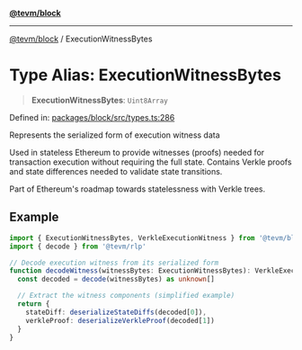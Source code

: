 [**@tevm/block**](../README.md)

***

[@tevm/block](../globals.md) / ExecutionWitnessBytes

# Type Alias: ExecutionWitnessBytes

> **ExecutionWitnessBytes**: `Uint8Array`

Defined in: [packages/block/src/types.ts:286](https://github.com/evmts/tevm-monorepo/blob/main/packages/block/src/types.ts#L286)

Represents the serialized form of execution witness data

Used in stateless Ethereum to provide witnesses (proofs) needed for
transaction execution without requiring the full state. Contains
Verkle proofs and state differences needed to validate state transitions.

Part of Ethereum's roadmap towards statelessness with Verkle trees.

## Example

```typescript
import { ExecutionWitnessBytes, VerkleExecutionWitness } from '@tevm/block'
import { decode } from '@tevm/rlp'

// Decode execution witness from its serialized form
function decodeWitness(witnessBytes: ExecutionWitnessBytes): VerkleExecutionWitness {
  const decoded = decode(witnessBytes) as unknown[]

  // Extract the witness components (simplified example)
  return {
    stateDiff: deserializeStateDiffs(decoded[0]),
    verkleProof: deserializeVerkleProof(decoded[1])
  }
}
```
